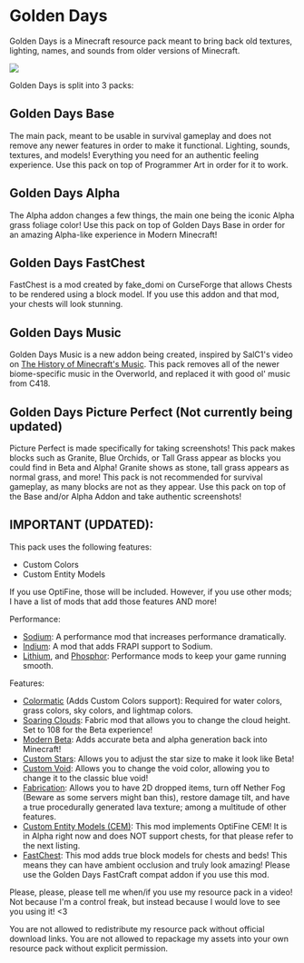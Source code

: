 # Golden Days
Golden Days is a Minecraft resource pack meant to bring back old textures, lighting, names, and sounds from older versions of Minecraft.

<img src="./cover.png">

Golden Days is split into 3 packs:
## Golden Days Base    
The main pack, meant to be usable in survival gameplay and does not remove any newer features in order to make it functional. Lighting, sounds, textures, and models! Everything you need for an authentic feeling experience. Use this pack on top of Programmer Art in order for it to work.
## Golden Days Alpha
The Alpha addon changes a few things, the main one being the iconic Alpha grass foliage color! Use this pack on top of Golden Days Base in order for an amazing Alpha-like experience in Modern Minecraft!
## Golden Days FastChest
FastChest is a mod created by fake_domi on CurseForge that allows Chests to be rendered using a block model. If you use this addon and that mod, your chests will look stunning.
## Golden Days Music
Golden Days Music is a new addon being created, inspired by SalC1's video on [The History of Minecraft's Music](https://www.youtube.com/watch?v=PX5LW6ICYY0). This pack removes all of the newer biome-specific music in the Overworld, and replaced it with good ol' music from C418.
## Golden Days Picture Perfect (Not currently being updated)
Picture Perfect is made specifically for taking screenshots! This pack makes blocks such as Granite, Blue Orchids, or Tall Grass appear as blocks you could find in Beta and Alpha! Granite shows as stone, tall grass appears as normal grass, and more! This pack is not recommended for survival gameplay, as many blocks are not as they appear. Use this pack on top of the Base and/or Alpha Addon and take authentic screenshots!
    
## IMPORTANT (UPDATED): 
This pack uses the following features:
- Custom Colors
- Custom Entity Models

If you use OptiFine, those will be included. However, if you use other mods; I have a list of mods that add those features AND more!

Performance:
- [Sodium](https://www.curseforge.com/minecraft/mc-mods/sodium): A performance mod that increases performance dramatically.
- [Indium](https://github.com/comp500/Indium): A mod that adds FRAPI support to Sodium.
- [Lithium](https://www.curseforge.com/minecraft/mc-mods/lithium), and [Phosphor](https://www.curseforge.com/minecraft/mc-mods/phosphor): Performance mods to keep your game running smooth.

Features:
- [Colormatic](https://www.curseforge.com/minecraft/mc-mods/colormatic) (Adds Custom Colors support): Required for water colors, grass colors, sky colors, and lightmap colors.
- [Soaring Clouds](https://www.curseforge.com/minecraft/mc-mods/soaring-clouds): Fabric mod that allows you to change the cloud height. Set to 108 for the Beta experience!
- [Modern Beta](https://www.curseforge.com/minecraft/mc-mods/modern-beta): Adds accurate beta and alpha generation back into Minecraft!
- [Custom Stars](https://www.curseforge.com/minecraft/mc-mods/custom-stars): Allows you to adjust the star size to make it look like Beta!
- [Custom Void](https://www.curseforge.com/minecraft/mc-mods/custom-void): Allows you to change the void color, allowing you to change it to the classic blue void!
- [Fabrication](https://www.curseforge.com/minecraft/mc-mods/fabrication): Allows you to have 2D dropped items, turn off Nether Fog (Beware as some servers might ban this), restore damage tilt, and have a true procedurally generated lava texture; among a multitude of other features.
- [Custom Entity Models (CEM)](https://www.curseforge.com/minecraft/mc-mods/custom-entity-models-cem): This mod implements OptiFine CEM! It is in Alpha right now and does NOT support chests, for that please refer to the next listing.
- [FastChest](https://www.curseforge.com/minecraft/mc-mods/fastchest): This mod adds true block models for chests and beds! This means they can have ambient occlusion and truly look amazing! Please use the Golden Days FastCraft compat addon if you use this mod.

Please, please, please tell me when/if you use my resource pack in a video! Not because I'm a control freak, but instead because I would love to see you using it! <3

You are not allowed to redistribute my resource pack without official download links. You are not allowed to repackage my assets into your own resource pack without explicit permission.
